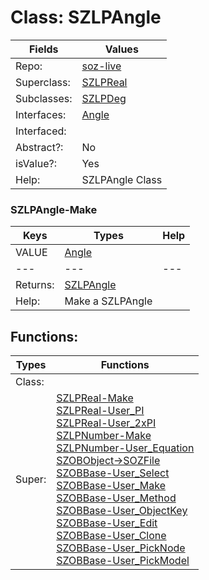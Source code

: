 
# Class:	SZLPAngle

| Fields | Values |
| --------- | --------- |
| Repo: | [soz-live](/repos/soz-live.html) |
| Superclass: | [SZLPReal](SZLPReal.html) |
| Subclasses: | [SZLPDeg](SZLPDeg.html) |
| Interfaces: | [Angle](Angle.html) |
| Interfaced: |  |
| Abstract?: | No |
| isValue?: | Yes |
| Help: | SZLPAngle Class |

### SZLPAngle-Make

| Keys | Types | Help |
| --------- | --------- | --------- |
| VALUE | [Angle](Angle.html) |  |
| --- | --- | --- |
| Returns: | [SZLPAngle](SZLPAngle.html) |
| Help: | Make a SZLPAngle |


## Functions:

| Types | Functions |
| --------- | --------- |
| Class: |  |
| Super: | [SZLPReal-Make](SZLPReal.html) <br> [SZLPReal-User_PI](SZLPReal.html) <br> [SZLPReal-User_2xPI](SZLPReal.html) <br> [SZLPNumber-Make](SZLPNumber.html) <br> [SZLPNumber-User_Equation](SZLPNumber.html) <br> [SZOBObject->SOZFile](SZOBObject.html) <br> [SZOBBase-User_Select](SZOBBase.html) <br> [SZOBBase-User_Make](SZOBBase.html) <br> [SZOBBase-User_Method](SZOBBase.html) <br> [SZOBBase-User_ObjectKey](SZOBBase.html) <br> [SZOBBase-User_Edit](SZOBBase.html) <br> [SZOBBase-User_Clone](SZOBBase.html) <br> [SZOBBase-User_PickNode](SZOBBase.html) <br> [SZOBBase-User_PickModel](SZOBBase.html) |


